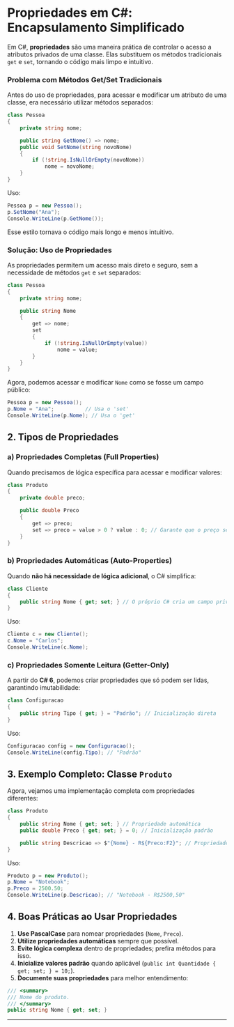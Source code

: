 # **Propriedades em C#: Encapsulamento Simplificado**

Em C#, **propriedades** são uma maneira prática de controlar o acesso a atributos privados de uma classe. Elas substituem os métodos tradicionais `get` e `set`, tornando o código mais limpo e intuitivo.

### **Problema com Métodos Get/Set Tradicionais**

Antes do uso de propriedades, para acessar e modificar um atributo de uma classe, era necessário utilizar métodos separados:

```csharp
class Pessoa
{
    private string nome;

    public string GetNome() => nome;
    public void SetNome(string novoNome)
    {
        if (!string.IsNullOrEmpty(novoNome))
            nome = novoNome;
    }
}
```

Uso:

```csharp
Pessoa p = new Pessoa();
p.SetNome("Ana");
Console.WriteLine(p.GetNome());
```

Esse estilo tornava o código mais longo e menos intuitivo.

### **Solução: Uso de Propriedades**

As propriedades permitem um acesso mais direto e seguro, sem a necessidade de métodos `get` e `set` separados:

```csharp
class Pessoa
{
    private string nome;

    public string Nome
    {
        get => nome;
        set
        {
            if (!string.IsNullOrEmpty(value))
                nome = value;
        }
    }
}
```

Agora, podemos acessar e modificar `Nome` como se fosse um campo público:

```csharp
Pessoa p = new Pessoa();
p.Nome = "Ana";          // Usa o 'set'
Console.WriteLine(p.Nome); // Usa o 'get'
```

## **2. Tipos de Propriedades**

### **a) Propriedades Completas (Full Properties)**

Quando precisamos de lógica específica para acessar e modificar valores:

```csharp
class Produto
{
    private double preco;

    public double Preco
    {
        get => preco;
        set => preco = value > 0 ? value : 0; // Garante que o preço seja positivo
    }
}
```

### **b) Propriedades Automáticas (Auto-Properties)**

Quando **não há necessidade de lógica adicional**, o C# simplifica:

```csharp
class Cliente
{
    public string Nome { get; set; } // O próprio C# cria um campo privado internamente
}
```

Uso:

```csharp
Cliente c = new Cliente();
c.Nome = "Carlos";
Console.WriteLine(c.Nome);
```

### **c) Propriedades Somente Leitura (Getter-Only)**

A partir do **C# 6**, podemos criar propriedades que só podem ser lidas, garantindo imutabilidade:

```csharp
class Configuracao
{
    public string Tipo { get; } = "Padrão"; // Inicialização direta
}
```

Uso:

```csharp
Configuracao config = new Configuracao();
Console.WriteLine(config.Tipo); // "Padrão"
```

## **3. Exemplo Completo: Classe `Produto`**

Agora, vejamos uma implementação completa com propriedades diferentes:

```csharp
class Produto
{
    public string Nome { get; set; } // Propriedade automática
    public double Preco { get; set; } = 0; // Inicialização padrão

    public string Descricao => $"{Nome} - R${Preco:F2}"; // Propriedade somente leitura
}
```

Uso:

```csharp
Produto p = new Produto();
p.Nome = "Notebook";
p.Preco = 2500.50;
Console.WriteLine(p.Descricao); // "Notebook - R$2500,50"
```

## **4. Boas Práticas ao Usar Propriedades**

1. **Use PascalCase** para nomear propriedades (`Nome`, `Preco`).
2. **Utilize propriedades automáticas** sempre que possível.
3. **Evite lógica complexa** dentro de propriedades; prefira métodos para isso.
4. **Inicialize valores padrão** quando aplicável (`public int Quantidade { get; set; } = 10;`).
5. **Documente suas propriedades** para melhor entendimento:

```csharp
/// <summary>
/// Nome do produto.
/// </summary>
public string Nome { get; set; }
```

---
